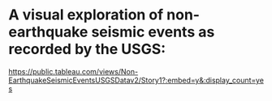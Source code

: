 # A visual exploration of non-earthquake seismic events as recorded by the USGS:

https://public.tableau.com/views/Non-EarthquakeSeismicEventsUSGSDatav2/Story1?:embed=y&:display_count=yes
